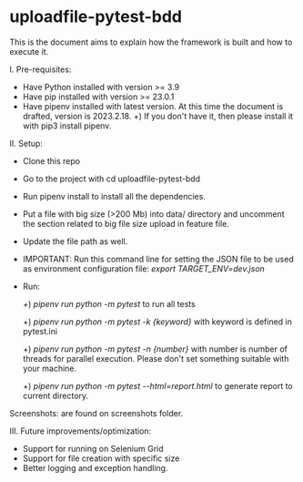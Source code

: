 # uploadfile-pytest-bdd

This is the document aims to explain how the framework is built and how to execute it.

I. Pre-requisites:
- Have Python installed with version >= 3.9
- Have pip installed with version >= 23.0.1
- Have pipenv installed with latest version. At this time the document is drafted, version is 2023.2.18.
  +) If you don't have it, then please install it with pip3 install pipenv.


II. Setup:
- Clone this repo
- Go to the project with cd uploadfile-pytest-bdd
- Run pipenv install to install all the dependencies.
- Put a file with big size (>200 Mb) into data/ directory and uncomment the section related to big file size upload in feature file.
- Update the file path as well.
- IMPORTANT: Run this command line for setting the JSON file to be used as environment configuration file: _export TARGET_ENV=dev.json_
- Run:

  +) _pipenv run python -m pytest_ to run all tests
  
  +) _pipenv run python -m pytest -k {keyword}_ with keyword is defined in pytest.ini
  
  +) _pipenv run python -m pytest -n {number}_ with number is number of threads for parallel execution. Please don't set something suitable with your machine.
  
  +) _pipenv run python -m pytest --html=report.html_ to generate report to current directory.
  
Screenshots: are found on screenshots folder.

III. Future improvements/optimization:
- Support for running on Selenium Grid
- Support for file creation with specific size
- Better logging and exception handling.
  
